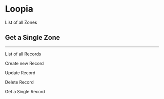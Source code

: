 # Loopia
List of all Zones

Get a Single Zone
---------------------------------
---------------------------------
List of all Records

Create new Record

Update Record

Delete Record

Get a Single Record
